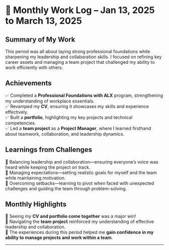 # 🚀 Monthly Work Log – Jan 13, 2025 to March 13, 2025

## **Summary of My Work**
This period was all about laying strong professional foundations while sharpening my leadership and collaboration skills. I focused on refining key career assets and managing a team project that challenged my ability to work efficiently with others.

## **Achievements**
✅ Completed a **Professional Foundations with ALX** program, strengthening my understanding of workplace essentials.  
✅ Revamped my **CV**, ensuring it showcases my skills and experience effectively.  
✅ Built a **portfolio**, highlighting my key projects and technical competencies.  
✅ Led a **team project** as a **Project Manager**, where I learned firsthand about teamwork, collaboration, and leadership dynamics.  

## **Learnings from Challenges**
🔸 Balancing leadership and collaboration—ensuring everyone’s voice was heard while keeping the project on track.  
🔸 Managing expectations—setting realistic goals for myself and the team while maintaining motivation.  
🔸 Overcoming setbacks—learning to pivot when faced with unexpected challenges and guiding the team through problem-solving.  

## **Monthly Highlights**
🌟 Seeing my **CV and portfolio come together** was a major win!  
🌟 Navigating the **team project** reinforced my understanding of effective leadership and collaboration.  
🌟 The experiences during this period helped me **gain confidence in my ability to manage projects and work within a team**.  

---
